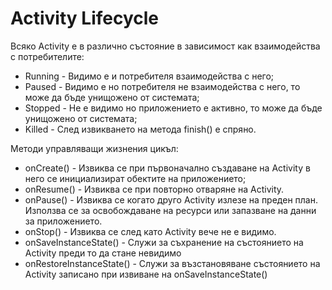 # Activity Lifecycle

Всяко Activity е в различно състояние в зависимост как взаимодейства с потребителите:
* Running - Видимо е и потребителя взаимодейства с него;
* Paused - Видимо е но потребителя не взаимодейства с него, то може да бъде унищожено от системата;
* Stopped - Не е видимо но приложението е активно, то може да бъде унищожено от системата;
* Killed - След извикването на метода finish() е спряно.

Методи управляващи жизнения цикъл:
* onCreate() - Извиква се при първоначално създаване на Activity в него се инициализират обектите на приложението;
* onResume() - Извиква се при повторно отваряне на Activity.
* onPause() - Извиква се когато друго Activity излезе на преден план. Използва се за освобождаване на ресурси или запазване на данни за приложението.
* onStop() - Извиква се след като Activity вече не е видимо.
* onSaveInstanceState() - Служи за съхранение на състоянието на Activity преди то да стане невидимо
* onRestoreInstanceState() - Служи за възстановяване състоянието на Activity записано при извиване на onSaveInstanceState()

